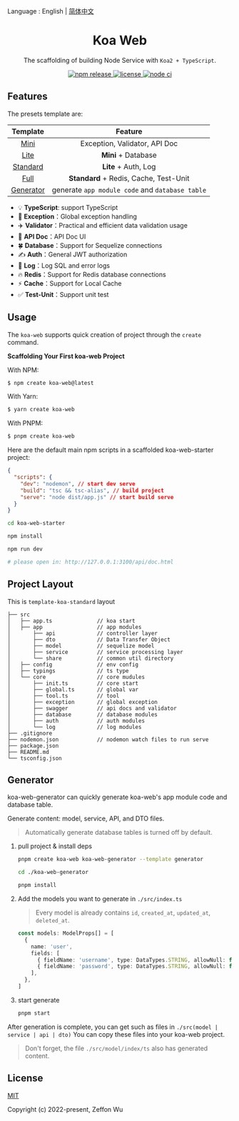 Language : English | [简体中文](./README-zh-CN.md)

<h1 align="center">Koa Web</h1>

<div align="center">

The scaffolding of building Node Service with `Koa2 + TypeScript`.

<a href="https://www.npmjs.com/package/create-koa-web">
  <img alt="npm release" src="https://img.shields.io/npm/v/create-koa-web.svg">
</a>
<a href="https://github.com/zeffon/koa-web/blob/main/LICENSE">
<img alt="license" src="https://img.shields.io/github/license/zeffon/koa-web?style=flat-square">
</a>
<a href="https://github.com/zeffon/koa-web/actions/workflows/ci.yml">
<img alt="node ci" src="https://github.com/zeffon/koa-web/actions/workflows/ci.yml/badge.svg?style=flat-square">
</a>
</div>

## Features

The presets template are:

|                          Template                          |                     Feature                     |
| :--------------------------------------------------------: | :---------------------------------------------: |
|      [Mini](https://stackblitz.com/edit/koa-web-mini)      |          Exception, Validator, API Doc          |
|      [Lite](https://stackblitz.com/edit/koa-web-lite)      |               **Mini** + Database               |
|  [Standard](https://stackblitz.com/edit/koa-web-standard)  |              **Lite** + Auth, Log               |
|      [Full](https://stackblitz.com/edit/koa-web-full)      |     **Standard** + Redis, Cache, Test-Unit      |
| [Generator](https://stackblitz.com/edit/koa-web-generator) | generate `app module code` and `database table` |

- :bulb: **TypeScript**: support TypeScript
- :rocket: **Exception**：Global exception handling
- :airplane: **Validator**：Practical and efficient data validation usage
- :memo: **API Doc**：API Doc UI
- :four_leaf_clover: **Database**：Support for Sequelize connections
- :writing_hand: **Auth**：General JWT authorization
- :book: **Log**：Log SQL and error logs
- :fire: **Redis**：Support for Redis database connections
- :zap: **Cache**：Support for Local Cache
- :white_check_mark: **Test-Unit**：Support unit test

## Usage

The `koa-web` supports quick creation of project through the `create` command.

**Scaffolding Your First koa-web Project**

With NPM:

```bash
$ npm create koa-web@latest
```

With Yarn:

```bash
$ yarn create koa-web
```

With PNPM:

```bash
$ pnpm create koa-web
```

Here are the default main npm scripts in a scaffolded koa-web-starter project:

```json
{
  "scripts": {
    "dev": "nodemon", // start dev serve
    "build": "tsc && tsc-alias", // build project
    "serve": "node dist/app.js" // start build serve
  }
}
```

```bash
cd koa-web-starter

npm install

npm run dev

# please open in: http://127.0.0.1:3100/api/doc.html
```

## Project Layout

This is `template-koa-standard` layout

```
├── src
│   ├── app.ts              // koa start
│   ├── app                 // app modules
│       ├── api             // controller layer
│       ├── dto             // Data Transfer Object
│       ├── model           // sequelize model
│       ├── service         // service processing layer
│       └── share           // common util directory
│   ├── config              // env config
│   ├── typings             // ts type
│   └── core                // core mudules
│       ├── init.ts         // core start
│       ├── global.ts       // global var
│       ├── tool.ts         // tool
│       ├── exception       // global exception
│       ├── swagger         // api docs and validator
│       ├── database        // database modules
│       ├── auth            // auth modules
│       └── log             // log modules
├── .gitignore
├── nodemon.json            // nodemon watch files to run serve
├── package.json
├── README.md
└── tsconfig.json
```

## Generator

koa-web-generator can quickly generate koa-web's app module code and database table.

Generate content: model, service, API, and DTO files.

> Automatically generate database tables is turned off by default.

1. pull project & install deps

   ```bash
   pnpm create koa-web koa-web-generator --template generator

   cd ./koa-web-generator

   pnpm install
   ```

2. Add the models you want to generate in `./src/index.ts`

   > Every model is already contains `id`, `created_at`, `updated_at`, `deleted_at`.

   ```ts
   const models: ModelProps[] = [
     {
       name: 'user',
       fields: [
         { fieldName: 'username', type: DataTypes.STRING, allowNull: false },
         { fieldName: 'password', type: DataTypes.STRING, allowNull: false },
       ],
     },
   ]
   ```

3. start generate

   ```bash
   pnpm start
   ```

After generation is complete, you can get such as files in `./src(model | service | api | dto)`
You can copy these files into your koa-web project.

> Don't forget, the file `./src/model/index/ts` also has generated content.

## License

[MIT](https://opensource.org/licenses/MIT)

Copyright (c) 2022-present, Zeffon Wu
